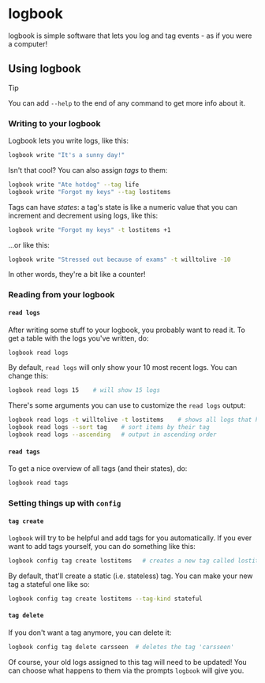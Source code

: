 # logbook

logbook is simple software that lets you log and tag events - as if you were 
a computer!

## Using logbook

> [!TIP]
> You can add `--help` to the end of any command to get more info about it.

### Writing to your logbook

Logbook lets you write logs, like this:

```bash
logbook write "It's a sunny day!"
```

Isn't that cool? You can also assign *tags* to them:

```bash
logbook write "Ate hotdog" --tag life
logbook write "Forgot my keys" --tag lostitems
```

Tags can have *states*: a tag's state is like a numeric value that you can
increment and decrement using logs, like this:

```bash
logbook write "Forgot my keys" -t lostitems +1
```

...or like this:

```bash
logbook write "Stressed out because of exams" -t willtolive -10
```

In other words, they're a bit like a counter!

### Reading from your logbook

#### `read logs`

After writing some stuff to your logbook, you probably want to read it. To 
get a table with the logs you've written, do:

```bash
logbook read logs
```

By default, `read logs` will only show your 10 most recent logs. You can change
this:

```bash
logbook read logs 15    # will show 15 logs
```

There's some arguments you can use to customize the `read logs` output:

```bash
logbook read logs -t willtolive -t lostitems    # shows all logs that have 'willtolive' or 'lostitems' for tags
logbook read logs --sort tag    # sort items by their tag
logbook read logs --ascending   # output in ascending order
```

#### `read tags`

To get a nice overview of all tags (and their states), do:

```bash
logbook read tags
```
### Setting things up with `config`

#### `tag create`

`logbook` will try to be helpful and add tags for you automatically. If you
ever want to add tags yourself, you can do something like this:

```bash
logbook config tag create lostitems   # creates a new tag called lostitems
```

By default, that'll create a static (i.e. stateless) tag. You can make your new
tag a stateful one like so:

```bash
logbook config tag create lostitems --tag-kind stateful
```

#### `tag delete`

If you don't want a tag anymore, you can delete it:

```bash
logbook config tag delete carsseen  # deletes the tag 'carsseen'
```

Of course, your old logs assigned to this tag will need to be updated! You can 
choose what happens to them via the prompts `logbook` will give you.